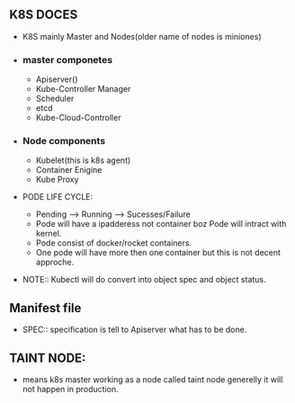 ## K8S DOCES
* K8S mainly Master and Nodes(older name of nodes is miniones)
* ### master componetes
  * Apiserver()
  * Kube-Controller Manager
  * Scheduler
  * etcd
  * Kube-Cloud-Controller
* ### Node components
  * Kubelet(this is k8s agent)
  * Container Enigine
  * Kube Proxy

* PODE LIFE CYCLE:
   * Pending --> Running --> Sucesses/Failure
   * Pode will have a ipadderess not container boz Pode will intract with kernel.
   * Pode consist of docker/rocket containers.
   * One pode will have more then one container but this is not decent approche.
* NOTE:: Kubectl will do convert into object spec and object status.


## Manifest file
   
   * SPEC:: specification is tell to Apiserver what has to be done.

## TAINT NODE:
* means k8s master working as a node called taint node generelly it will not happen in production.
